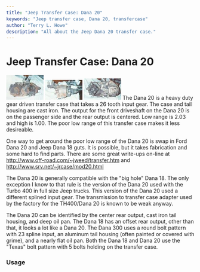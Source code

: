 ```yaml
---
title: "Jeep Transfer Case: Dana 20"
keywords: "Jeep transfer case, Dana 20, transfercase"
author: "Terry L. Howe"
description: "All about the Jeep Dana 20 transfer case."
---
```

# Jeep Transfer Case: Dana 20
[![D20 front](/xfer/d20fT.jpg)](/xfer/d20f.jpg)
[![D20 side](/xfer/d20sT.jpg)](/xfer/d20s.jpg)
[![D20 back](/xfer/d20bT.jpg)](/xfer/d20b.jpg)
The Dana 20 is a heavy duty gear driven transfer
case that takes a 26 tooth input gear.
The case and
tail housing are cast iron.
The output for the front driveshaft
on the Dana 20 is on the passenger side and the rear output
is centered.
Low range is 2.03 and high is 1.00.
The poor
low range of this transfer case makes it less desireable.

One way to get around the poor low range of the Dana 20 is
swap in Ford Dana 20
and Jeep Dana 18
guts.
It is possible, but it takes fabrication
and some hard to find parts.
There are some great write-ups
on-line at
http://www.off-road.com/~jweed/transfer.htm
and
http://www.srv.net/~jrcase/mod20.html

The Dana 20 is generally compatible with the "big hole" Dana 18.
The only exception I know to that rule is the version of the Dana 20
used with the Turbo 400 in full size Jeep trucks.
This version of
the Dana 20 used a different splined input gear.
The transmission
to transfer case adapter used by the factory for the TH400/Dana 20
is known to be weak anyway.

The Dana 20 can be identified by the center rear output, cast
iron tail housing, and deep oil pan.
The Dana 18 has an offset
rear output, other than that, it looks a lot like a Dana 20.
The Dana 300 uses a round bolt pattern with 23 spline input, an
aluminum tail housing (often painted or covered with grime), and
a nearly flat oil pan.
Both the Dana 18 and Dana 20 use the
"Texas" bolt pattern with 5 bolts holding on the transfer case.

### Usage